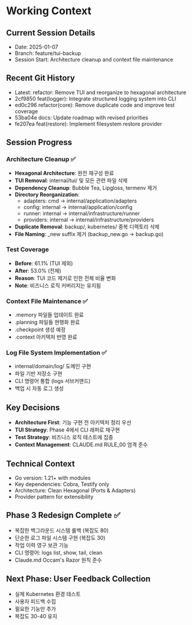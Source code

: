 # Working Context

## Current Session Details
- Date: 2025-01-07
- Branch: feature/tui-backup
- Session Start: Architecture cleanup and context file maintenance

## Recent Git History
- Latest: refactor: Remove TUI and reorganize to hexagonal architecture
- 2cf9850 feat(logger): Integrate structured logging system into CLI
- ed0c296 refactor(core): Remove duplicate code and improve test coverage
- 53ba04e docs: Update roadmap with revised priorities
- fe207ea feat(restore): Implement filesystem restore provider

## Session Progress
### Architecture Cleanup ✅
- **Hexagonal Architecture**: 완전 재구성 완료
- **TUI Removal**: internal/tui/ 및 모든 관련 파일 삭제
- **Dependency Cleanup**: Bubble Tea, Lipgloss, termenv 제거
- **Directory Reorganization**:
  - adapters: cmd → internal/application/adapters
  - config: internal → internal/application/config
  - runner: internal → internal/infrastructure/runner
  - providers: internal → internal/infrastructure/providers
- **Duplicate Removal**: backup/, kubernetes/ 중복 디렉토리 삭제
- **File Naming**: _new suffix 제거 (backup_new.go → backup.go)

### Test Coverage
- **Before**: 61.1% (TUI 제외)
- **After**: 53.0% (전체)
- **Reason**: TUI 코드 제거로 인한 전체 비율 변화
- **Note**: 비즈니스 로직 커버리지는 유지됨

### Context File Maintenance ✅
- .memory 파일들 업데이트 완료
- .planning 파일들 현행화 완료
- .checkpoint 생성 예정
- .context 아키텍처 반영 완료

### Log File System Implementation ✅
- internal/domain/log/ 도메인 구현
- 파일 기반 저장소 구현
- CLI 명령어 통합 (logs 서브커맨드)
- 백업 시 자동 로그 생성

## Key Decisions
- **Architecture First**: 기능 구현 전 아키텍처 정리 우선
- **TUI Strategy**: Phase 4에서 CLI 래퍼로 재구현
- **Test Strategy**: 비즈니스 로직 테스트에 집중
- **Context Management**: CLAUDE.md RULE_00 엄격 준수

## Technical Context
- Go version: 1.21+ with modules
- Key dependencies: Cobra, Testify only
- Architecture: Clean Hexagonal (Ports & Adapters)
- Provider pattern for extensibility

## Phase 3 Redesign Complete ✅
- 복잡한 백그라운드 시스템 롤백 (복잡도 80)
- 단순한 로그 파일 시스템 구현 (복잡도 30)
- 작업 이력 영구 보관 기능
- CLI 명령어: logs list, show, tail, clean
- Claude.md Occam's Razor 원칙 준수

## Next Phase: User Feedback Collection
- 실제 Kubernetes 환경 테스트
- 사용자 피드백 수집
- 필요한 기능만 추가
- 복잡도 30-40 유지
